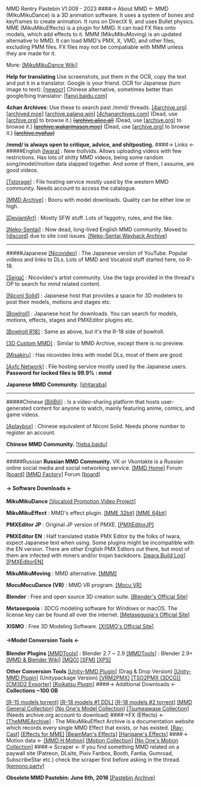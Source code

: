 MMD Rentry Pastebin V1.009 - 2023
####-> About MMD <-
MMD (MikuMikuDance) is a 3D animation software. It uses a system of bones and keyframes to create animation. It runs on DirectX 9, and uses Bullet physics.
MME (MikuMikuEffects) is a plugin for MMD. It can load FX files onto models, which add effects to it.
MMM (MikuMikuMoving) is an updated alternative to MMD. It can load MMD's PMX, X, VMD, and other files, excluding PMM files. FX files may not be compatiable with MMM unless they are made for it.

More: [[MikuMikuDance Wiki]](http://mikumikudance.wikia.com/wiki/MikuMikuDance_Wiki)

**Help for translating**
Use screenshots, put them in the OCR, copy the text and put it in a translator. Google is your friend.
OCR for Japanese (turn image to text): [[newocr]](https://www.newocr.com)
Chinese alternative, sometimes better than google/bing translator: [[fanyi.baidu.com]](https://fanyi.baidu.com)

**4chan Archives**: Use these to search past /mmd/ threads.
[[4archive.org]](https://4archive.org/board/e/)
[[archived.moe]](https://archived.moe)
[[archive.palanq.win]](https://archive.palanq.win/e/)
[[4chanarchives.com]](https://4chanarchives.com)
(Dead, use [[archive.org]](http://archive.org/) to browse it.) ~~[[archive.alice.al]](https://archive.alice.al)~~
(Dead, use [[archive.org]](http://archive.org/) to browse it.) ~~[[archive.wakarimasen.moe]](https://archive.wakarimasen.moe)~~
(Dead, use [[archive.org]](http://archive.org/) to browse it.) ~~[[archive.nyafuu]](https://archive.nyafuu.org)~~

**/mmd/ is always open to critique, advice, and shitposting.**
####-> Links <-
#####English
[[Iwara]](https://www.iwara.tv/) : New trollvids. Allows uploading videos with few restrictions. Has lots of shitty MMD videos, being some random song/model/motion data slapped together. And some of them, I assume, are good videos.

[[Tstorage]](https://tstorage.info/) : File hosting service mostly used by the western MMD community. Needs account to access the catalogue.

[[MMD Archive]](https://mmda.booru.org/index.php) : Booru with model downloads. Quality can be either low or high.

[[DeviantArt]](https://www.deviantart.com) : Mostly SFW stuff. Lots of faggotry, rules, and the like.

[[Neko-Sentai]](http://www.neko-sentai.com.s3-website-us-east-1.amazonaws.com/) : Now dead, long-lived English MMD community. Moved to [[discord]](https://discord.gg/Eb77uHCjSy) due to site cost issues. [[Neko-Sentai Wayback Archive]](https://web.archive.org/web/*/http://forum.neko-sentai.com)
***
#####Japanese
[[Nicovideo]](https://www.nicovideo.jp) : The Japanese version of YouTube. Popular videos and links to DLs. Lots of MMD and Vocaloid stuff started here, no R-18.

[[Seiga]](https://seiga.nicovideo.jp) : Nicovideo's artist community. Use the tags provided in the thread's OP to search for mmd related content.

[[Niconi Solid]](https://3d.nicovideo.jp) : Japanese host that provides a space for 3D modelers to post their models, motions and stages etc.

[[Bowlroll]](https://bowlroll.net/file/tag/MikuMikuDance) : Japanese host for downloads. You can search for models, motions, effects, stages and PMXEditor plugins etc.

[[Bowlroll R18]](https://bowlroll.net/r18/file/tag/MikuMikuDance) : Same as above, but it's the R-18 side of bowlroll.

[[3D Custom MMD]](http://3dcustom.xyz/MMDuploader/upload.html) : Similar to MMD Archive, except there is no preview.

[[Misakiru]](https://3d-arts.misanyan.com) : Has nicovideo links with model DLs, most of them are good.

[[Axfc Network]](https://www.axfc.net) : File hosting service mostly used by the Japanese users. **Password for locked files is 99.9% : mmd**

**Japanese MMD Community.**
[[shitaraba]](https://jbbs.shitaraba.net/otaku/17680/)
***
#####Chinese
[[BiliBili]](https://www.bilibili.tv/en) : Is a video-sharing platform that hosts user-generated content for anyone to watch, mainly featuring anime, comics, and game videos.

[[Aplaybox]](https://www.aplaybox.com) : Chinese equivalent of Niconi Solid. Needs phone number to register an account.

**Chinese MMD Community.**
[[tieba.baidu]](https://tieba.baidu.com/f?kw=mikumikudance)
***
#####Russian
**Russian MMD Community.**
VK or Vkontakte is a Russian online social media and social networking service.
[[MMD Home]](https://vk.com/mmdhome) Forum [[board]](https://vk.com/board16211168)
[[MMD Factory]](https://vk.com/mmdfactory) Forum [[board]](https://vk.com/board45703895)

#### -> Software Downloads <-
**MikuMikuDance**
[[Vocaloid Promotion Video Project]](https://sites.google.com/view/evpvp)


**MikuMikuEffect** : MMD's effect plugin.
[[MME 32bit]](https://bowlroll.net/file/35012)
[[MME 64bit]](https://bowlroll.net/file/35013)

**PMXEditor JP** : Original JP version of PMXE.
[[PMXEditorJP]](https://kkhk22.seesaa.net)

**PMXEditor EN** : Half translated stable PMX Editor by the folks of iwara, expect Japanese text when using. Some plugins might be incompatible with the EN version. There are other English PMX Editors out there, but most of them are infected with miners and/or trojan backdoors.
[[Iwara Build Log]](https://ecchi.iwara.tv/forums/buildlog-pmxeditor-0254-english-translation-and-additional-features)
[[PMXEditorEN]](http://tstorage.info/hwvuikqm3435)

**MikuMikuMoving** : MMD alternative.
[[MMM]](https://sites.google.com/site/mikumikumovingeng)

**MocuMocuDance (VR)** : MMD VR program.
[[Mocu VR]](http://www.vrai.jp/vr_mocu_en.html)

**Blender** : Free and open source 3D creation suite.
[[Blender's Official Site]](https://www.blender.org)

**Metasequoia** : 3DCG modeling software for Windows or macOS.
The license key can be found all over the internet.
[[Metasequoia's Official Site]](http://www.metaseq.net/en)

**XISMO** : Free 3D Modeling Software.
[[XISMO's Official Site]](http://mqdl.jpn.org/)
#### ->Model Conversion Tools <-
**Blender Plugins**
[[MMDTools]](https://github.com/powroupi/blender_mmd_tools/tree/dev_test) : Blender 2.7 ~ 2.9
[[MMDTools]](https://github.com/UuuNyaa/blender_mmd_tools) : Blender 2.9+ [[MMD & Blender Wiki]](https://mmd-blender.fandom.com/wiki/Home)
[[MQO]](https://github.com/nutti/blender-mqo)
[[SFM]](https://github.com/REDxEYE/SourceIO)
[[XPS]](https://github.com/johnzero7/XNALaraMesh)

**Other Conversion Tools**
[[Unity-MMD Plugin]](http://tstorage.info/vvtgc9bb8ust) (Drag & Drop Version)
[[Unity-MMD Plugin]](http://tstorage.info/wmc4t6q8gni4) (Unitypackage Version)
[[VRM2PMX]](https://bowlroll.net/file/191067)
[[TSO2PMX (3DCG)]](https://www.mediafire.com/file/k5ppfh5opr4xki6/Tso2Pmx-037.rar/file)
[[CM3D2 Exporter]](https://www.deviantart.com/djwolf-3/art/CM3D2-COM3D2-Export-Plugins-849226801)
[[Koikatsu Plugin]](https://www.deviantart.com/japanyoshi/art/Tutorial-Export-Koikatsu-to-MMD-PMX-828583369)
####-> Additional Downloads <-
**Collections ~100 GB**

[[R-15 models torrent]](https://www.mediafire.com/file/h8zudfbjbh7qass/R15__MMD_Model_Collection_1.0.11039741.TPB.7z/file)
[[R-18 models #1 DDL]](https://www.mediafire.com/folder/6nnkgo9065iqu/Loads_of_R18_Models)
[[R-18 models #2 torrent]](https://sukebei.nyaa.si/view/1200107)
[[MMD General Collection]](https://www.deviantart.com/notinfested/art/MMD-Collection-giveaway-31-aug-2013-56-7GB-397387521)
[[No One's Model Collection]](https://www.mediafire.com/folder/woj7mbb8cvml5/Models)
[[Tsumeawase Collection]](https://archive.org/download/mmd-tsumeawase-20121002) (Needs archive.org account to download)
####->FX (Effects) <-
[[TheMMEArchive]](https://www.themmearchive.com) : The MikuMikuEffect Archive is a documentation website which records every single MMD Effect that exists, or has existed.
[[Ray-Cast]](https://github.com/ray-cast/ray-mmd)
[[Effects for MME]](https://w.atwiki.jp/vpvpwiki/pages/272.html)
[[BeamMan's Effects]](https://w.atwiki.jp/beamman)
[[Harigane's Effects]](https://harigane.at.webry.info/201010/article_1.html)
####-> Motion data <-
[[MMD H Motion]](http://mmdhentaimotion.blog.fc2.com)
[[Motion Collection]](https://www.mediafire.com/file/ryisxxu76rz29ir/motions.rar/file)
[[No One's Motion Collection]](https://www.mediafire.com/folder/ouepieoxezksi/Motions)
####-> Scraper <-
If you find something MMD related on a paywall site (Patreon, DLsite, Pixiv Fanbox, Booth, Fantia, Gumroad, SubscribeStar etc.) check the scraper first before asking in the thread.
[[kemono.party]](https://kemono.party)

**Obsolete MMD Pastebin: June 6th, 2016**
[[Pastebin Archive]](https://web.archive.org/web/20200925101744/http://pastebin.com/x5NAD5nR)